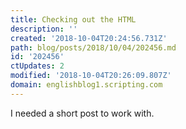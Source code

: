 ```yaml
---
title: Checking out the HTML
description: ''
created: '2018-10-04T20:24:56.731Z'
path: blog/posts/2018/10/04/202456.md
id: '202456'
ctUpdates: 2
modified: '2018-10-04T20:26:09.807Z'
domain: englishblog1.scripting.com
---
```

I needed a short post to work with.